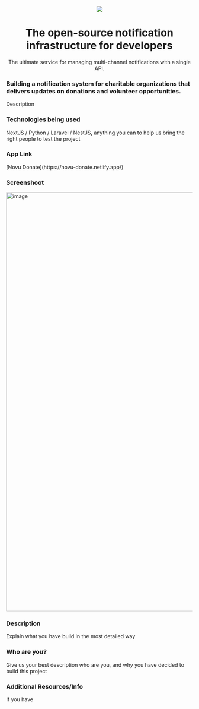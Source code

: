 <div align="center">
    <a href="https://connect.novu.co" target="_blank"><img src="https://user-images.githubusercontent.com/100117126/235352632-e3e22d9e-2c8b-43d3-a297-dd8fbd90fc56.png" /></a>
</div>

<h1 align="center">The open-source notification infrastructure for developers</h1>

<div align="center">
The ultimate service for managing multi-channel notifications with a single API.
</div>

<h3>Building a notification system for charitable organizations that delivers updates on donations and volunteer opportunities.</h3>
<p>Description</p>

<h3>Technologies being used</h3>
<p>NextJS / Python / Laravel / NestJS, anything you can to help us bring the right people to test the project</p>

<h3>App Link</h3>
<p>[Novu Donate](https://novu-donate.netlify.app/)</p>

<h3>Screenshoot</h3>
<img width="1128" alt="image" src="https://res.cloudinary.com/promiselxg/image/upload/v1684873369/banking/Novu_Donate_pxtxfv.png">

<h3>Description</h3>
<p>Explain what you have build in the most detailed way</p>

<h3>Who are you?</h3>
<p>Give us your best description who are you, and why you have decided to build this project</p>

<h3>Additional Resources/Info</h3>
<p>If you have</p>
